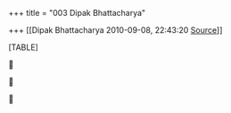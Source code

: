 +++
title = "003 Dipak Bhattacharya"

+++
[[Dipak Bhattacharya	2010-09-08, 22:43:20 [Source](https://groups.google.com/g/bvparishat/c/NmjtZbIPHOk)]]



[TABLE]







